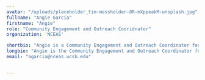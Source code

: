```yaml
---
avatar: "/uploads/placeholder_tim-mossholder-8R-mXppeakM-unsplash.jpg"
fullname: "Angie Garcia"
firstname: "Angie"
role: "Community Engagement and Outreach Cooridnator"
organization: 'NCEAS'

shortbio: "Angie is a Community Engagement and Outreach Coordinator for both the Arctic Data Center and DataONE, where she furthers both projects' presence in their respective communities and the broader community."
longbio: "Angie is the Community Engagement and Outreach Coordinator for both the Arctic Data Center and DataONE, where she furthers both projects' presence in their respective communities and the broader community. She holds a B.A. in Global Studies and Environmental Studies from University of California, Santa Barbara (UCSB). Angie has helped other think-and-do tanks with science communication and further developed her leadership skills through various roles in organizations while at UCSB. She has a passion for science communication and graphic design she hopes to leverage in assisting both projects while at NCEAS."
email: "agarcia@nceas.ucsb.edu"


---
```

